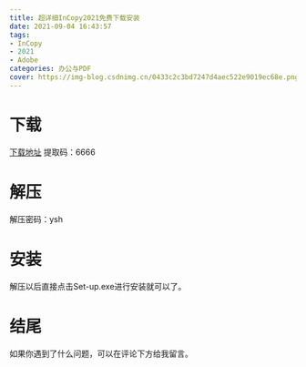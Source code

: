 ```yaml
---
title: 超详细InCopy2021免费下载安装
date: 2021-09-04 16:43:57
tags:
- InCopy
- 2021
- Adobe
categories: 办公与PDF
cover: https://img-blog.csdnimg.cn/0433c2c3bd7247d4aec522e9019ec68e.png
---
```


# 下载
[下载地址](https://pan.baidu.com/s/11DRRGjx77VF95U0ZIBJCug)
提取码：6666

# 解压
解压密码：ysh

# 安装
解压以后直接点击Set-up.exe进行安装就可以了。

# 结尾
如果你遇到了什么问题，可以在评论下方给我留言。
